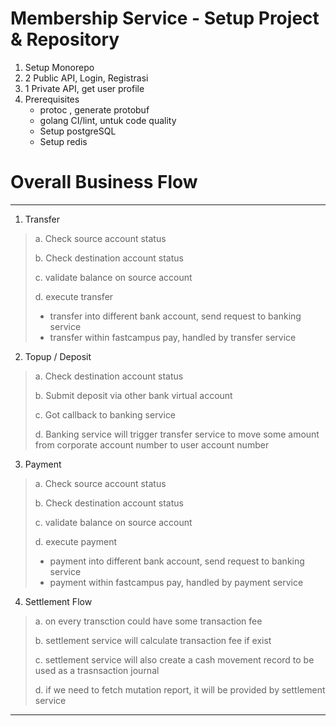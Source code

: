 # Membership Service - Setup Project & Repository
1. Setup Monorepo
2. 2 Public API, Login, Registrasi
3. 1 Private API, get user profile
4. Prerequisites
   - protoc , generate protobuf
   - golang CI/lint, untuk code quality
   - Setup postgreSQL
   - Setup redis


# Overall Business Flow
---------------------------------
1. Transfer
> a. Check source account status
>
> b. Check destination account status
>
> c. validate balance on source account
>
> d. execute transfer
> - transfer into different bank account, send request to banking service
> - transfer within fastcampus pay, handled by transfer service
>
2. Topup / Deposit
> a. Check destination account status
> 
> b. Submit deposit via other bank virtual account
> 
> c. Got callback to banking service
> 
> d. Banking service will trigger transfer service to move some amount from corporate account number to user account number

3. Payment
> a. Check source account status
>
> b. Check destination account status
>
> c. validate balance on source account
>
> d. execute payment
> - payment into different bank account, send request to banking service
> - payment within fastcampus pay, handled by payment service
>

4. Settlement Flow
> a. on every transction could have some transaction fee
> 
> b. settlement service will calculate transaction fee if exist
> 
> c. settlement service will also create a cash movement record to be used as a trasnsaction journal
> 
> d. if we need to fetch mutation report, it will be provided by settlement service

---------------------------------